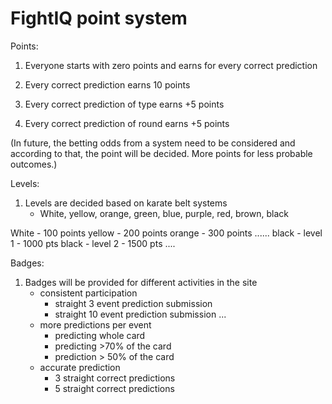 # FightIQ point system

Points:

1. Everyone starts with zero points and earns for every correct prediction

1. Every correct prediction earns 10 points
2. Every correct prediction of type earns +5 points 
3. Every correct prediction of round earns +5 points

(In future, the betting odds from a system need to be considered and according to that, the point will be decided. More points for less probable outcomes.)

Levels:
1. Levels are decided based on karate belt systems
	- White, yellow, orange, green, blue, purple, red, brown, black

White - 100 points
yellow - 200 points
orange - 300 points
......
black - level 1 - 1000 pts
black - level 2 - 1500 pts
....

Badges:
1. Badges will be provided for different activities in the site
	- consistent participation
		- straight 3 event prediction submission
		- straight 10 event prediction submission ...
	- more predictions per event
	  - predicting whole card
	  - predicting >70% of the card
	  - prediction > 50% of the card
	- accurate prediction
	  - 3 straight correct predictions
	  - 5 straight correct predictions



